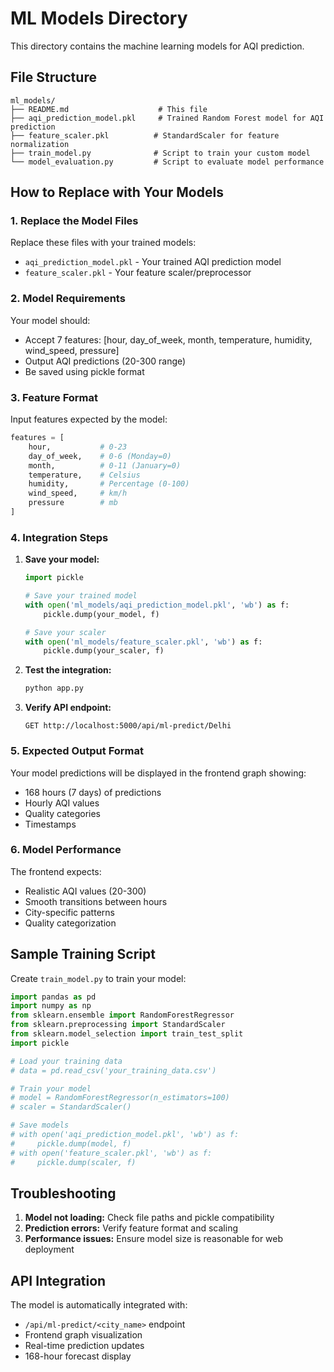 # ML Models Directory

This directory contains the machine learning models for AQI prediction.

## File Structure

```
ml_models/
├── README.md                    # This file
├── aqi_prediction_model.pkl     # Trained Random Forest model for AQI prediction
├── feature_scaler.pkl          # StandardScaler for feature normalization
├── train_model.py              # Script to train your custom model
└── model_evaluation.py         # Script to evaluate model performance
```

## How to Replace with Your Models

### 1. Replace the Model Files

Replace these files with your trained models:

- `aqi_prediction_model.pkl` - Your trained AQI prediction model
- `feature_scaler.pkl` - Your feature scaler/preprocessor

### 2. Model Requirements

Your model should:
- Accept 7 features: [hour, day_of_week, month, temperature, humidity, wind_speed, pressure]
- Output AQI predictions (20-300 range)
- Be saved using pickle format

### 3. Feature Format

Input features expected by the model:
```python
features = [
    hour,           # 0-23
    day_of_week,    # 0-6 (Monday=0)
    month,          # 0-11 (January=0)
    temperature,    # Celsius
    humidity,       # Percentage (0-100)
    wind_speed,     # km/h
    pressure        # mb
]
```

### 4. Integration Steps

1. **Save your model:**
   ```python
   import pickle
   
   # Save your trained model
   with open('ml_models/aqi_prediction_model.pkl', 'wb') as f:
       pickle.dump(your_model, f)
   
   # Save your scaler
   with open('ml_models/feature_scaler.pkl', 'wb') as f:
       pickle.dump(your_scaler, f)
   ```

2. **Test the integration:**
   ```bash
   python app.py
   ```

3. **Verify API endpoint:**
   ```
   GET http://localhost:5000/api/ml-predict/Delhi
   ```

### 5. Expected Output Format

Your model predictions will be displayed in the frontend graph showing:
- 168 hours (7 days) of predictions
- Hourly AQI values
- Quality categories
- Timestamps

### 6. Model Performance

The frontend expects:
- Realistic AQI values (20-300)
- Smooth transitions between hours
- City-specific patterns
- Quality categorization

## Sample Training Script

Create `train_model.py` to train your model:

```python
import pandas as pd
import numpy as np
from sklearn.ensemble import RandomForestRegressor
from sklearn.preprocessing import StandardScaler
from sklearn.model_selection import train_test_split
import pickle

# Load your training data
# data = pd.read_csv('your_training_data.csv')

# Train your model
# model = RandomForestRegressor(n_estimators=100)
# scaler = StandardScaler()

# Save models
# with open('aqi_prediction_model.pkl', 'wb') as f:
#     pickle.dump(model, f)
# with open('feature_scaler.pkl', 'wb') as f:
#     pickle.dump(scaler, f)
```

## Troubleshooting

1. **Model not loading:** Check file paths and pickle compatibility
2. **Prediction errors:** Verify feature format and scaling
3. **Performance issues:** Ensure model size is reasonable for web deployment

## API Integration

The model is automatically integrated with:
- `/api/ml-predict/<city_name>` endpoint
- Frontend graph visualization
- Real-time prediction updates
- 168-hour forecast display